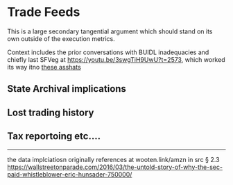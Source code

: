 # Trade Feeds

This is a large secondary tangential argument which should stand on its own outside of the execution metrics.

Context includes the prior conversations with BUIDL inadequacies and chiefly last SFVeg at https://youtu.be/3swgTiH9UwU?t=2573,
which worked its way itno [these asshats](https://x.com/JFWooten4/status/1847005524325511600)

## State Archival implications

## Lost trading history

## Tax reportoing etc.... 

---

the data implciatiosn originally references at wooten.link/amzn in src § 2.3
https://wallstreetonparade.com/2016/03/the-untold-story-of-why-the-sec-paid-whistleblower-eric-hunsader-750000/
